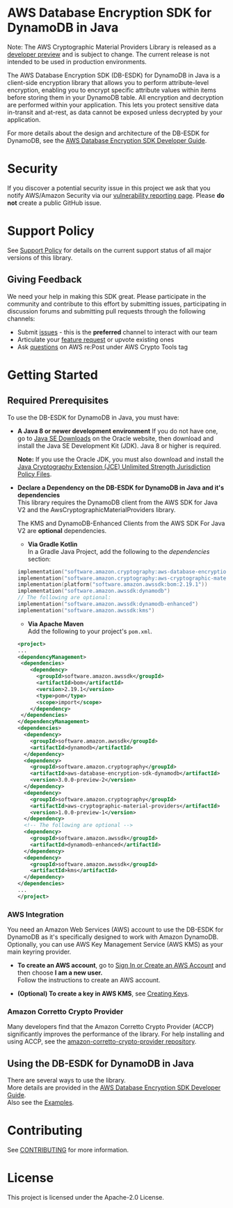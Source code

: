 # AWS Database Encryption SDK for DynamoDB in Java

Note: The AWS Cryptographic Material Providers Library is released as a
[developer preview](https://docs.aws.amazon.com/sdkref/latest/guide/maint-policy.html#version-life-cycle)
and is subject to change.
The current release is not intended to be used in production environments.

The AWS Database Encryption SDK (DB-ESDK) for DynamoDB in Java is a client-side encryption 
library that allows you to perform attribute-level encryption, enabling you to encrypt specific 
attribute values within items before storing them in your DynamoDB table. All encryption and 
decryption are performed within your application. This lets you protect sensitive data in-transit 
and at-rest, as data cannot be exposed unless decrypted by your application.

For more details about the design and architecture of the DB-ESDK for DynamoDB, 
see the [AWS Database Encryption SDK Developer Guide](https://docs.aws.amazon.com/database-encryption-sdk/latest/devguide/).

# Security
If you discover a potential security issue in this project
we ask that you notify AWS/Amazon Security via our
[vulnerability reporting page](http://aws.amazon.com/security/vulnerability-reporting/).
Please **do not** create a public GitHub issue.

# Support Policy
See [Support Policy](./SUPPORT_POLICY.rst) for details 
on the current support status of all major versions of this library.

## Giving Feedback
We need your help in making this SDK great.
Please participate in the community and contribute to this effort by
submitting issues,
participating in discussion forums and
submitting pull requests through the following channels:

* Submit [issues](https://github.com/aws/aws-database-encryption-sdk-dynamodb-java/issues)
  \- this is the **preferred** channel to interact with our team
* Articulate your
  [feature request](https://github.com/aws/aws-database-encryption-sdk-dynamodb-java/issues?q=is%3Aopen+is%3Aissue+label%3A%22feature-request%22)
  or upvote existing ones
* Ask [questions](https://repost.aws/tags/TAc3VKZnkNQyimpHnCHetNOQ/aws-crypto-tools) on AWS re:Post under AWS Crypto Tools tag

# Getting Started

## Required Prerequisites
To use the DB-ESDK for DynamoDB in Java, you must have:

* **A Java 8 or newer development environment**
  If you do not have one, 
  go to [Java SE Downloads](https://www.oracle.com/technetwork/java/javase/downloads/index.html) on the Oracle website, 
  then download and install the Java SE Development Kit (JDK). 
  Java 8 or higher is required.

  **Note:** If you use the Oracle JDK, 
  you must also download and install 
  the [Java Cryptography Extension (JCE) Unlimited Strength Jurisdiction Policy Files](http://www.oracle.com/technetwork/java/javase/downloads/jce8-download-2133166.html).

* **Declare a Dependency on the DB-ESDK for DynamoDB in Java and it's dependencies**  
  This library requires the DynamoDB client
  from the AWS SDK for Java V2
  and the AwsCryptographicMaterialProviders library.

  The KMS and DynamoDB-Enhanced Clients from the AWS SDK For Java V2
  are **optional** dependencies.

  * **Via Gradle Kotlin**  
   In a Gradle Java Project, add the following to the _dependencies_ section:
   ```kotlin
   implementation("software.amazon.cryptography:aws-database-encryption-sdk-dynamodb:3.0.0-preview-2")
   implementation("software.amazon.cryptography:aws-cryptographic-material-providers:1.0.0-preview-2")
   implementation(platform("software.amazon.awssdk:bom:2.19.1"))
   implementation("software.amazon.awssdk:dynamodb")
   // The following are optional:
   implementation("software.amazon.awssdk:dynamodb-enhanced")
   implementation("software.amazon.awssdk:kms")
   ```

  * **Via Apache Maven**  
  Add the following to your project's `pom.xml`.
  ```xml
  <project>
  ...
  <dependencyManagement>
   <dependencies>
      <dependency>
        <groupId>software.amazon.awssdk</groupId>
        <artifactId>bom</artifactId>
        <version>2.19.1</version>
        <type>pom</type>
        <scope>import</scope>
      </dependency>
   </dependencies>
  </dependencyManagement>
  <dependencies>
    <dependency>
      <groupId>software.amazon.awssdk</groupId>
      <artifactId>dynamodb</artifactId>
    </dependency>
    <dependency>
      <groupId>software.amazon.cryptography</groupId>
      <artifactId>aws-database-encryption-sdk-dynamodb</artifactId>
      <version>3.0.0-preview-2</version>
    </dependency>
    <dependency>
      <groupId>software.amazon.cryptography</groupId>
      <artifactId>aws-cryptographic-material-providers</artifactId>
      <version>1.0.0-preview-1</version>
    </dependency>
    <!-- The following are optional -->
    <dependency>
      <groupId>software.amazon.awssdk</groupId>
      <artifactId>dynamodb-enhanced</artifactId>
    </dependency>
    <dependency>
      <groupId>software.amazon.awssdk</groupId>
      <artifactId>kms</artifactId>
    </dependency>
  </dependencies>
  ...
  </project>
  ```

### AWS Integration
You need an Amazon Web Services (AWS) account to use the DB-ESDK for DynamoDB as it's specifically designed to work with Amazon DynamoDB. Optionally, you can use AWS Key Management Service (AWS KMS) as your main keyring provider.

* **To create an AWS account**, go to 
  [Sign In or Create an AWS Account](https://portal.aws.amazon.com/gp/aws/developer/registration/index.html)
  and then choose **I am a new user.**  
  Follow the instructions to create an AWS account.

* **(Optional) To create a key in AWS KMS**, see
  [Creating Keys](https://docs.aws.amazon.com/kms/latest/developerguide/create-keys.html).

### Amazon Corretto Crypto Provider
Many developers find that the Amazon Corretto Crypto Provider (ACCP)
significantly improves the performance of the library.
For help installing and using ACCP, see the 
[amazon-corretto-crypto-provider repository](https://github.com/corretto/amazon-corretto-crypto-provider).

## Using the DB-ESDK for DynamoDB in Java
There are several ways to use the library.  
More details are provided in the
[AWS Database Encryption SDK Developer Guide](https://docs.aws.amazon.com/database-encryption-sdk/latest/devguide/).  
Also see the [Examples](Examples/runtimes/java/DynamoDbEncryption).

# Contributing

See [CONTRIBUTING](CONTRIBUTING.md) for more information.

# License

This project is licensed under the Apache-2.0 License.

[ddbenhanced]: https://docs.aws.amazon.com/sdk-for-java/latest/developer-guide/dynamodb-enhanced-client.html
